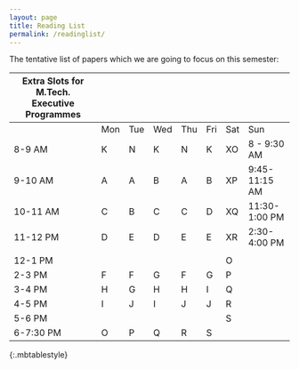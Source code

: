 ```yaml
---
layout: page
title: Reading List
permalink: /readinglist/
---
```


The tentative list of papers which we are going to focus on this semester:


<style>.my-red-bordered-table table { border: 2px solid red;  }</style>

| Extra Slots for M.Tech. Executive Programmes |     |     |     |     |     |     |               |
|----------------------------------------------|-----|-----|-----|-----|-----|-----|---------------|
|                                              | Mon | Tue | Wed | Thu | Fri | Sat | Sun           |
| 8-9 AM                                       | K   | N   | K   | N   | K   | XO  | 8 - 9:30 AM   |
| 9-10 AM                                      | A   | A   | B   | A   | B   | XP  | 9:45-11:15 AM |
| 10-11 AM                                     | C   | B   | C   | C   | D   | XQ  | 11:30-1:00 PM |
| 11-12 PM                                     | D   | E   | D   | E   | E   | XR  | 2:30-4:00 PM  |
|                                              |     |     |     |     |     |     |               |
| 12-1 PM                                      |     |     |     |     |     | O   |               |
| 2-3 PM                                       | F   | F   | G   | F   | G   | P   |               |
| 3-4 PM                                       | H   | G   | H   | H   | I   | Q   |               |
| 4-5 PM                                       | I   | J   | I   | J   | J   | R   |               |
| 5-6 PM                                       |     |     |     |     |     | S   |               |
| 6-7:30 PM                                    | O   | P   | Q   | R   | S   |     |               |
{:.mbtablestyle}
